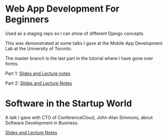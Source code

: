 # Web App Development For Beginners

Used as a staging repo so I can show of different Django concepts.

This was demonstrated at some talks I gave at the Mobile App Development Lab at the University of Toronto.

The master branch is the last part in the tutorial where I have gone over forms.

Part 1: [Slides and Lecture notes](https://drive.google.com/file/d/0Bwz6jjWB6VFkYWtnNDFiVXA3cGM/view?usp=sharing)

Part 2: [Slides and Lecture Notes](https://drive.google.com/file/d/0Bwz6jjWB6VFka3JuQ2x0RHVKTEU/view?usp=sharing)

# Software in the Startup World 

A talk I gave with CTO of ConferenceCloud, John-Alan Simmons, about Software Development in Business.

[Slides and Lecture Notes](https://docs.google.com/presentation/d/1HgpfzB5wGHTAVAJH_4Gw57PvjNxf420EVOmdPVjtudA/edit?usp=sharing)

